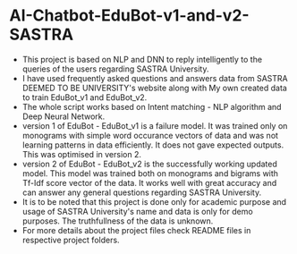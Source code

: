 # AI-Chatbot-EduBot-v1-and-v2-SASTRA

* This project is based on NLP and DNN to reply intelligently to the queries of the users regarding SASTRA University.
* I have used frequently asked questions and answers data from SASTRA DEEMED TO BE UNIVERSITY's website along with My own created data to train EduBot_v1 and EduBot_v2.
* The whole script works based on Intent matching - NLP algorithm and Deep Neural Network.
* version 1 of EduBot - EduBot_v1 is a failure model. It was trained only on monograms with simple word occurance vectors of data and was not learning patterns in data efficiently. It does not gave expected outputs. This was optimised in version 2.
* version 2 of EduBot - EduBot_v2 is the successfully working updated model. This model was trained both on monograms and bigrams with Tf-Idf score vector of the data. It works well with great accuracy and can answer any general questions regarding SASTRA University.
* It is to be noted that this project is done only for academic purpose and usage of SASTRA University's name and data is only for demo purposes. The truthfullness of the data is unknown.
* For more details about the project files check README files in respective project folders. 
